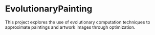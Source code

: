 # EvolutionaryPainting
This project explores the use of evolutionary computation techniques to approximate paintings and artwork images through optimization.
